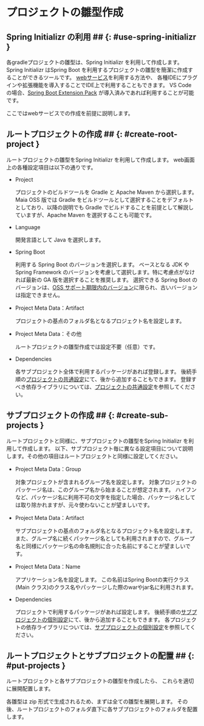 # プロジェクトの雛型作成

## Spring Initializr の利用 ## {: #use-spring-initializr }

各gradleプロジェクトの雛型は、Spring Initializr を利用して作成します。
Spring Initializr はSpring Boot を利用するプロジェクトの雛型を簡潔に作成することができるツールです。
[webサービス](https://start.spring.io/)を利用する方法や、
各種IDEにプラグインや拡張機能を導入することでIDE上で利用することもできます。
VS Code の場合、[Spring Boot Extension Pack](https://marketplace.visualstudio.com/items?itemName=Pivotal.vscode-boot-dev-pack) が導入済みであれば利用することが可能です。

ここではwebサービスでの作成を前提に説明します。

## ルートプロジェクトの作成 ## {: #create-root-project }

ルートプロジェクトの雛型をSpring Initializr を利用して作成します。
web画面上の各種設定項目は以下の通りです。

- Project

  プロジェクトのビルドツールを Gradle と Apache Maven から選択します。
  Maia OSS 版では Gradle をビルドツールとして選択することをデフォルトとしており、以降の説明でも Gradle でビルドすることを前提として解説していますが、Apache Maven を選択することも可能です。

- Language

  開発言語として Java を選択します。

- Spring Boot
  
  利用する Spring Boot のバージョンを選択します。
  ベースとなる JDK や Spring Framework のバージョンを考慮して選択します。特に考慮点がなければ最新の GA 版を選択することを推奨します。
  選択できる Spring Boot のバージョンは、[OSS サポート期限内のバージョン](https://spring.io/projects/spring-boot#support)に限られ、古いバージョンは指定できません。

- Project Meta Data：Artifact

  プロジェクトの基点のフォルダ名となるプロジェクト名を設定します。

- Project Meta Data：その他

  ルートプロジェクトの雛型作成では設定不要（任意）です。

- Dependencies

  各サブプロジェクト全体で利用するパッケージがあれば登録します。
  後続手順の[プロジェクトの共通設定](./common-project-settings.md)にて、後から追加することもできます。
  登録すべき依存ライブラリについては、[プロジェクトの共通設定](./common-project-settings.md)を参照してください。

## サブプロジェクトの作成 ## {: #create-sub-projects }

ルートプロジェクトと同様に、サブプロジェクトの雛型をSpring Initializr を利用して作成します。
以下、サブプロジェクト毎に異なる設定項目について説明します。その他の項目はルートプロジェクトと同様に設定してください。

- Project Meta Data：Group

  対象プロジェクトが含まれるグループ名を設定します。
  対象プロジェクトのパッケージ名は、このグループ名から始まることが想定されます。
  ハイフンなど、パッケージ名に利用不可の文字を指定した場合、パッケージ名としては取り除かれますが、元々使わないことが望ましいです。

- Project Meta Data：Artifact

  サブプロジェクトの基点のフォルダ名となるプロジェクト名を設定します。
  また、グループ名に続くパッケージ名としても利用されますので、グループ名と同様にパッケージ名の命名規則に合った名前にすることが望ましいです。
  
- Project Meta Data：Name

  アプリケーション名を設定します。
  この名前はSpring Bootの実行クラス(Main クラス)のクラス名やパッケージした際のwarやjar名に利用されます。

- Dependencies

  プロジェクトで利用するパッケージがあれば設定します。
  後続手順の[サブプロジェクトの個別設定](./subproject-settings.md)にて、後から追加することもできます。
  各プロジェクトの依存ライブラリについては、[サブプロジェクトの個別設定](./subproject-settings.md)を参照してください。

## ルートプロジェクトとサブプロジェクトの配置 ## {: #put-projects }

ルートプロジェクトと各サブプロジェクトの雛型を作成したら、
これらを適切に展開配置します。

各雛型は zip 形式で生成されるため、まずは全ての雛型を展開します。
その後、ルートプロジェクトのフォルダ直下に各サブプロジェクトのフォルダを配置します。
